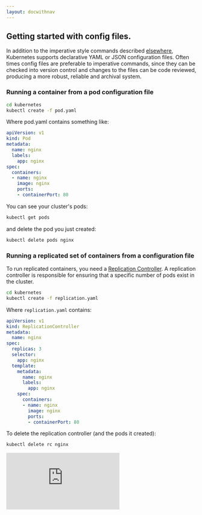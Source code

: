 ```yaml
---
layout: docwithnav
---
```

<!-- BEGIN MUNGE: UNVERSIONED_WARNING -->


<!-- END MUNGE: UNVERSIONED_WARNING -->
## Getting started with config files.

In addition to the imperative style commands described [elsewhere](simple-nginx.html), Kubernetes
supports declarative YAML or JSON configuration files.  Often times config files are preferable
to imperative commands, since they can be checked into version control and changes to the files
can be code reviewed, producing a more robust, reliable and archival system.

### Running a container from a pod configuration file

```bash
cd kubernetes
kubectl create -f pod.yaml
```

Where pod.yaml contains something like:

```yaml
apiVersion: v1
kind: Pod
metadata:
  name: nginx
  labels:
    app: nginx
spec:
  containers:
  - name: nginx
    image: nginx
    ports:
    - containerPort: 80
```

You can see your cluster's pods:

```bash
kubectl get pods
```

and delete the pod you just created:

```bash
kubectl delete pods nginx
```

### Running a replicated set of containers from a configuration file
To run replicated containers, you need a [Replication Controller](replication-controller.html).
A replication controller is responsible for ensuring that a specific number of pods exist in the
cluster.

```bash
cd kubernetes
kubectl create -f replication.yaml
```

Where ```replication.yaml``` contains:

```yaml
apiVersion: v1
kind: ReplicationController
metadata:
  name: nginx
spec:
  replicas: 3
  selector:
    app: nginx
  template:
    metadata:
      name: nginx
      labels:
        app: nginx
    spec:
      containers:
      - name: nginx
        image: nginx
        ports:
        - containerPort: 80
```

To delete the replication controller (and the pods it created):
```bash
kubectl delete rc nginx
```


<!-- BEGIN MUNGE: GENERATED_ANALYTICS -->
[![Analytics](https://kubernetes-site.appspot.com/UA-36037335-10/GitHub/docs/user-guide/simple-yaml.md?pixel)]()
<!-- END MUNGE: GENERATED_ANALYTICS -->
